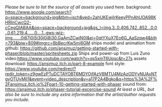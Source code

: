 *Please be sure to list the source of all assets you used here.*
background: https://www.google.com/search?q=space+background+jpg&tbm=isch&ved=2ahUKEwjlrKeeyPPnAhUOA98KHRInCwcQ2-cCegQIABAA&oq=space+background+jpg&gs_l=img.3..0.406.742..852...0.0..0.61.219.4......0....1..gws-wiz-img.......0i67j0i5i30j0i8i30.GaAmZCwiN0I&ei=0qtYXuX7Eo6G_AaSzqw4&bih=793&biw=809#imgrc=8bBecrKw5mj6GM
ships model and animation from github: https://github.com/ansimuz/getting-started-with-phaser/blob/master/spritesheets.zip
Ships and power-up from Luis Zuno video:https://www.youtube.com/watch?v=qs5xmT6Upsc&t=27s
assets download: https://ansimuz.itch.io/part-8-example
font style: https://www.youtube.com/redirect?redir_token=z9gwEzPTuDCTAYOBT6MDYOjfAzV8MTU4MzAzODYyNUAxNTgyOTUyMjI1&event=video_description&v=a17P2A4Bgko&q=https%3A%2F%2Fansimuz.itch.io%2Fpart-10-getting-started-with-phaser
sound from: https://ansimuz.itch.io/phaser-tutorial-excercise-sound
*At least a URL, but also be sure to include any extra information that the artist/author requests you include.*
